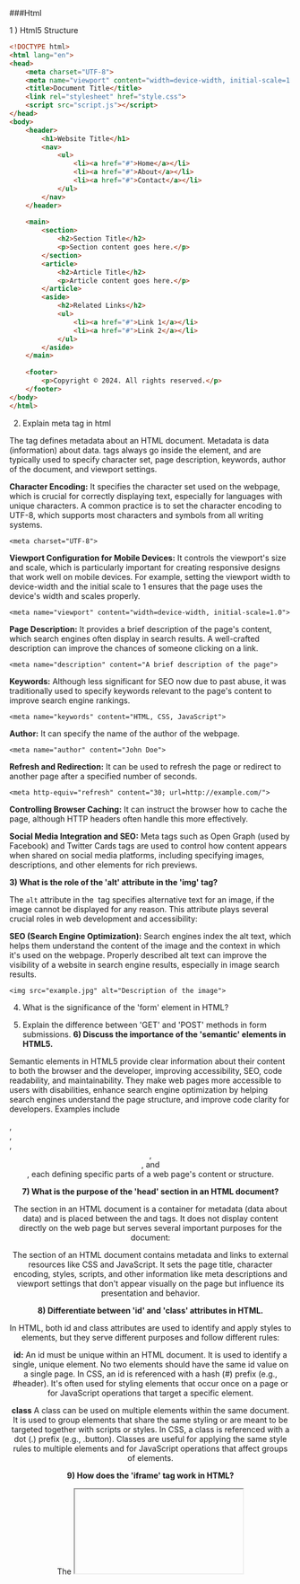 ###Html

1 ) Html5 Structure

```html
<!DOCTYPE html>
<html lang="en">
<head>
    <meta charset="UTF-8">
    <meta name="viewport" content="width=device-width, initial-scale=1.0">
    <title>Document Title</title>
    <link rel="stylesheet" href="style.css">
    <script src="script.js"></script>
</head>
<body>
    <header>
        <h1>Website Title</h1>
        <nav>
            <ul>
                <li><a href="#">Home</a></li>
                <li><a href="#">About</a></li>
                <li><a href="#">Contact</a></li>
            </ul>
        </nav>
    </header>
    
    <main>
        <section>
            <h2>Section Title</h2>
            <p>Section content goes here.</p>
        </section>
        <article>
            <h2>Article Title</h2>
            <p>Article content goes here.</p>
        </article>
        <aside>
            <h2>Related Links</h2>
            <ul>
                <li><a href="#">Link 1</a></li>
                <li><a href="#">Link 2</a></li>
            </ul>
        </aside>
    </main>
    
    <footer>
        <p>Copyright © 2024. All rights reserved.</p>
    </footer>
</body>
</html>

```

2) Explain meta tag in html

The <meta> tag defines metadata about an HTML document. Metadata is data (information) about data. <meta> tags always go inside the <head> element, and are typically used to specify character set, page description, keywords, author of the document, and viewport settings.



**Character Encoding:** It specifies the character set used on the webpage, which is crucial for correctly displaying text, especially for languages with unique characters. A common practice is to set the character encoding to UTF-8, which supports most characters and symbols from all writing systems.


`<meta charset="UTF-8">`

**Viewport Configuration for Mobile Devices:** It controls the viewport's size and scale, which is particularly important for creating responsive designs that work well on mobile devices. For example, setting the viewport width to device-width and the initial scale to 1 ensures that the page uses the device's width and scales properly.


`<meta name="viewport" content="width=device-width, initial-scale=1.0">`

**Page Description:** It provides a brief description of the page's content, which search engines often display in search results. A well-crafted description can improve the chances of someone clicking on a link.


`<meta name="description" content="A brief description of the page">`

**Keywords:** Although less significant for SEO now due to past abuse, it was traditionally used to specify keywords relevant to the page's content to improve search engine rankings.


`<meta name="keywords" content="HTML, CSS, JavaScript">`

**Author:** It can specify the name of the author of the webpage.


`<meta name="author" content="John Doe">`

**Refresh and Redirection:** It can be used to refresh the page or redirect to another page after a specified number of seconds.


`<meta http-equiv="refresh" content="30; url=http://example.com/">`

**Controlling Browser Caching:** It can instruct the browser how to cache the page, although HTTP headers often handle this more effectively.

**Social Media Integration and SEO:** Meta tags such as Open Graph (used by Facebook) and Twitter Cards tags are used to control how content appears when shared on social media platforms, including specifying images, descriptions, and other elements for rich previews.


**3)  What is the role of the 'alt' attribute in the 'img' tag?**

The `alt` attribute in the <img> tag specifies alternative text for an image, if the image cannot be displayed for any reason. This attribute plays several crucial roles in web development and accessibility:

**SEO (Search Engine Optimization):** Search engines index the alt text, which helps them understand the content of the image and the context in which it's used on the webpage. Properly described alt text can improve the visibility of a website in search engine results, especially in image search results.

`<img src="example.jpg" alt="Description of the image">`


4) What is the significance of the 'form' element in HTML?

5) Explain the difference between 'GET' and 'POST' methods in form submissions.
**6) Discuss the importance of the 'semantic' elements in HTML5.**


Semantic elements in HTML5 provide clear information about their content to both the browser and the developer, improving accessibility, SEO, code readability, and maintainability. They make web pages more accessible to users with disabilities, enhance search engine optimization by helping search engines understand the page structure, and improve code clarity for developers. Examples include <article>, <aside>, <footer>, <header>, <nav>, and <section>, each defining specific parts of a web page's content or structure.

**7) What is the purpose of the 'head' section in an HTML document?**

The <head> section in an HTML document is a container for metadata (data about data) and is placed between the <html> and <body> tags. It does not display content directly on the web page but serves several important purposes for the document:

The <head> section of an HTML document contains metadata and links to external resources like CSS and JavaScript. It sets the page title, character encoding, styles, scripts, and other information like meta descriptions and viewport settings that don't appear visually on the page but influence its presentation and behavior.

**8) Differentiate between 'id' and 'class' attributes in HTML.**


In HTML, both id and class attributes are used to identify and apply styles to elements, but they serve different purposes and follow different rules:

**id:** An id must be unique within an HTML document. It is used to identify a single, unique element. No two elements should have the same id value on a single page. In CSS, an id is referenced with a hash (#) prefix (e.g., #header). It's often used for styling elements that occur once on a page or for JavaScript operations that target a specific element.

**class**  A class can be used on multiple elements within the same document. It is used to group elements that share the same styling or are meant to be targeted together with scripts or styles. In CSS, a class is referenced with a dot (.) prefix (e.g., .button). Classes are useful for applying the same style rules to multiple elements and for JavaScript operations that affect groups of elements.

**9) How does the 'iframe' tag work in HTML?**

The <iframe> tag in HTML is used to embed another HTML document within the current document. It creates a frame inside a webpage, allowing you to display a webpage, video, map, or any other web content independently of the rest of the page's content.


```html
<!DOCTYPE html>
<html lang="en">
<head>
    <meta charset="UTF-8">
    <meta name="viewport" content="width=device-width, initial-scale=1.0">
    <title>Document with Iframe</title>
</head>
<body>

    <h1>Welcome to My Page</h1>
    <p>This is a sample paragraph on my webpage.</p>

    <!-- Embedding an iframe -->
    <iframe src="https://example.com" width="600" height="400" style="border:0;">
        Your browser does not support iframes.
    </iframe>

    <p>More content can go here.</p>

</body>
</html>
```
**10) Describe the purpose of the 'canvas' element in HTML5.**


The <canvas> element in HTML5 is used to draw graphics on a web page via scripting (usually JavaScript). It provides a space in the HTML document where graphics can be rendered dynamically. The <canvas> element is particularly useful for rendering graphs, game graphics, art, or other visual images on the fly.

```html
<!DOCTYPE html>
<html>
<head>
    <title>Canvas Example</title>
</head>
<body>

<canvas id="myCanvas" width="200" height="100" style="border:1px solid #000;">
    Your browser does not support the HTML5 canvas tag.
</canvas>

<script>
    var canvas = document.getElementById('myCanvas');
    var ctx = canvas.getContext('2d');
    ctx.fillStyle = '#FF0000';
    ctx.fillRect(0, 0, 150, 75);
</script>

</body>
</html>
```

11) How do you embed audio and video in HTML5?


In HTML5, embedding audio and video content into web pages is straightforward thanks to the <audio> and <video> elements. These elements provide built-in support for embedding media files directly into HTML documents without requiring external plugins or players

```html
<audio controls>
  <source src="audiofile.mp3" type="audio/mp3">
  <source src="audiofile.ogg" type="audio/ogg">
  Your browser does not support the audio element.
</audio>

<video controls width="250">
  <source src="videofile.mp4" type="video/mp4">
  <source src="videofile.ogg" type="video/ogg">
  Your browser does not support the video tag.
</video>

```
**controls:** Adds video controls, allowing the user to play, pause, adjust volume, and seek through the video or audio

**12) What is the significance of the 'lang' attribute in the 'html' tag?**


The lang attribute in the <html> tag specifies the primary language of a webpage's content. It is significant for enhancing web accessibility by helping screen readers pronounce text correctly, improving search engine optimization (SEO) by indicating the content's language to search engines, enabling browser-specific language functionality like spell-check, and facilitating content localization and language-specific styling.

        For French: <html lang="fr">
        For Spanish: <html lang="es">
        For Japanese: <html lang="ja">
        For Arabic: <html lang="ar">


**13) Discuss the role of the 'table' element in HTML.**


The <table> element in HTML plays a critical role in organizing and displaying data in a tabular format on web pages. It is designed to represent structured data — information that's logically arranged in rows and columns, much like in spreadsheets. The use of tables in HTML enables developers to present complex data in a way that's easy to understand and navigate for users. 

**14) How do you create a numbered list in HTML?** 



To create a numbered list in HTML, you use the <ol> (ordered list) element, with each item in the list wrapped in an <li> (list item) element. The numbers are automatically generated and displayed in front of each list item, typically starting at 1 and incrementing by 1 for each subsequent list item.



```html
<ol>
  <li>First item
    <ol>
      <li>Subitem 1</li>
      <li>Subitem 2</li>
    </ol>
  </li>
  <li>Second item</li>
</ol>

```

**15) 
What is the purpose of the 'localStorage' and 'sessionStorage' objects in HTML5?**

```html
// Storing data in localStorage
localStorage.setItem('username', 'JohnDoe');

// Retrieving data from localStorage
const username = localStorage.getItem('username');
console.log(username); // Output: JohnDoe
// To delete the key
localStorage.removeItem('myKey');
// To clear all the data
localStorage.clear();

// Storing data in sessionStorage
sessionStorage.setItem('sessionKey', '123456');

// Retrieving data from sessionStorage
const sessionKey = sessionStorage.getItem('sessionKey');
console.log(sessionKey); // Output: 123456
```

**localStorage**: It provides a way to store data across browser sessions. Data stored in localStorage persists even when the browser is closed and reopened. It's ideal for storing preferences, theme settings, or other data that should be retained across visits.
- Data stored in localStorage has no expiration time, meaning it remains available even after the browser is closed and reopened.
- It's ideal for storing preferences, themes, or any data that should persist across user visits and browser sessions.
- : Data stored in localStorage is specific to the protocol of the page. It is also limited in size (usually up to 5MB) and is synchronous, which means it can potentially block the main thread if used excessively.

**sessionStorage**: 
- sessionStorage is used to store data for the duration of a page session. A session lasts as long as the browser is open, and survives over page reloads and restores, but not when the tab or browser is closed.
- It's suitable for storing data that should only be available for a single session, such as form data on a multi-step process or temporary application state.
-  Like localStorage, sessionStorage is limited in size and is specific to a single window or tab. Data stored in sessionStorage is also synchronous and can block the main thread if overused.


**16) How do you create a hyperlink that opens in a new tab or window?**

- To create a hyperlink in HTML that opens in a new tab or window, you can use the <a> (anchor) element with the **target** attribute set to **_blank**. This instructs the browser to open the linked document in a new tab or window rather than in the current tab. Here's how you do it:

- `<a href="https://example.com" target="_blank">Visit Example.com</a>`

- In this example, clicking on "Visit Example.com" will open the URL "https://example.com" in a new browser tab or window, depending on the browser settings and preferences. Using **target="_blank"** is widely used for external links or when you want to keep your website open while directing the user to another site.

17) Discuss the 'placeholder' attribute in HTML forms.

**18) 
What is the purpose of the 'ruby' element in HTML?**

- The <ruby> element in HTML is used for displaying ruby annotations, small texts above or below the main text to indicate pronunciation or provide short notes, mainly in East Asian typography (e.g., furigana in Japanese).
-  It works with <rt> (ruby text) for the annotation itself and <rp> (ruby parentheses) as a fallback for browsers not supporting ruby annotations.
-  This enhances readability, accessibility, and educational value, especially for content in languages like Japanese, Chinese, and Korean, by offering phonetic guides or explanations for characters that may be unfamiliar to the reader.


**19) Explain the 'data-*' attributes in HTML5.**


- The **data-*** attributes in HTML5 allow for the storage of custom data directly on HTML elements.
- These attributes are fully customizable (the * can be replaced with any name you choose) and are used for storing extra information that doesn't affect the presentation but can be accessed and utilized via JavaScript.
-  This feature supports a more semantic web, improves interactivity, and keeps the HTML markup clean by avoiding non-standard attributes or additional DOM elements solely for data storage.
-   Data stored in _data-*_ attributes can be easily accessed in JavaScript using the dataset property of the element, enhancing the functionality and maintainability of web applications.


**20) How does the 'accesskey' attribute work in HTML forms?**

- The accesskey attribute in HTML provides a way to quickly navigate to a specific element or activate it using a keyboard shortcut. When you assign an accesskey to an element in an HTML form, such as an <input>, <button>, or a <label>, users can focus on or activate that element by pressing a specific key combination.

- The key combination for using the **accesskey** varies depending on the browser and the operating system. Typically, it involves pressing the **Alt key (or Alt + Shift in some browsers) on Windows** and Linux.


```html
<label for="name">Name:</label>
<input type="text" id="name" name="name" accesskey="N">

<button type="submit" accesskey="S">Submit</button>
```

- Pressing Alt + N (or the equivalent key combination for your browser/OS) would focus the input field for the name.
- Pressing Alt + S would activate the submit button.

**21) Describe the role of the 'figcaption' element in HTML.**


- The <figcaption> element in HTML serves as a caption or legend for its parent <figure> element.
- It provides a textual explanation or description associated with the figure that it captions, which can be an image, an illustration, a diagram, a code snippet, or any other content that is wrapped by a <figure> element.
- The <figcaption> can be placed as the first or last child of the <figure> to indicate whether the caption appears above or below the content it describes.

  ```html
  <figure>
    <img src="path/to/image.jpg" alt="An example image">
    <figcaption>This is a caption describing the above image.</figcaption>
</figure>
```

- In this example, the <figcaption> element provides a textual description for the image, making it clear what the image represents or why it's significant within the context of the surrounding content.
- **Use with <figure>:** <figcaption> must be a child of a <figure> element. **It doesn't function as intended when used outside of a <figure>.
**
- The <figcaption> element thus plays a crucial role in associating text descriptions with figures in HTML documents, enhancing both the semantic structure of the content and its accessibility for all users.


**22) What is the purpose of the 'progress' element in HTML5?**


- The <progress> element in HTML5 is used to represent the progress of a task.
- It is particularly useful for providing a visual indicator of the completion status of an operation, such as downloading a file, uploading content, or any other process that takes time to complete.
- The <progress> element helps improve user experience by giving feedback on the progress of tasks that are currently underway

`<progress value="30" max="100"></progress>`


- In this example, the <progress> element displays a progress bar that is 30% complete, where 100 represents the total work to be done.


**23) How do you create a responsive web design using media queries in CSS?**

- Creating a responsive web design using media queries in CSS involves specifying different styles for different browser sizes, resolutions, or orientations.
- This approach allows a website to adapt its layout and content appearance to various devices, such as desktops, tablets, and smartphones, ensuring a user-friendly experience across all devices.

- syntax

- ```css
  @media (media-feature: value) {
  /* CSS rules go here */
}

```
- Several Examples

``` css
/* Base styles - apply to all devices by default */
body {
  background-color: lightblue;
  font-size: 18px;
  padding: 20px;
}

/* Medium devices (tablets, 768px and up) */
@media (min-width: 768px) {
  body {
    background-color: lightgreen;
    font-size: 20px;
  }
}

/* Large devices (desktops, 992px and up) */
@media (min-width: 992px) {
  body {
    background-color: lightcoral;
    font-size: 22px;
  }
}

```

**24) cors in html?**

**25)  Describe the 'picture' element in HTML5 and its use in responsive images.**

- The <picture> element in HTML5 provides a flexible solution for delivering responsive images on web pages.
-  It allows developers to define multiple sources for an image and lets the browser choose the most appropriate one based on the current viewing conditions, such as screen size, resolution, or type of device.
-   This ensures that users receive images optimized for their viewing context, improving page load times and overall user experience.

```html

<picture>
  <source media="(min-width: 800px)" srcset="large.jpg">
  <source media="(min-width: 450px)" srcset="medium.jpg">
  <img src="small.jpg" alt="An example image">
</picture>

```












